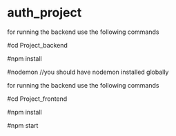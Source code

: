 # auth_project

for running the backend use the following commands

#cd Project_backend

#npm install

#nodemon
//you should have nodemon installed globally

for running the backend use the following commands

#cd Project_frontend

#npm install

#npm start
